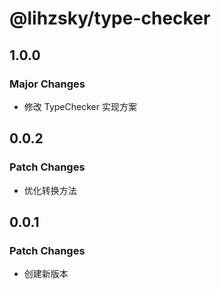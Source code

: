 # @lihzsky/type-checker

## 1.0.0

### Major Changes

- 修改 TypeChecker 实现方案

## 0.0.2

### Patch Changes

- 优化转换方法

## 0.0.1

### Patch Changes

- 创建新版本
